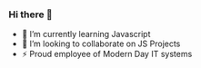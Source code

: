 ### Hi there 👋

<!--
**karkidai/karkidai** is a ✨ _special_ ✨ repository because its `README.md` (this file) appears on your GitHub profile.

Here are some ideas to get you started:
-->
<!-- - 🔭 I’m currently working on todo app -->
- 🌱 I’m currently learning Javascript
- 👯 I’m looking to collaborate on JS Projects
- ⚡ Proud employee of Modern Day IT systems

<!---
- 🤔 I’m looking for help with ...
- 💬 Ask me about ...
- 📫 How to reach me: 
- 😄 Pronouns: ...    
- -->
